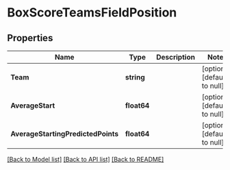 # BoxScoreTeamsFieldPosition

## Properties
Name | Type | Description | Notes
------------ | ------------- | ------------- | -------------
**Team** | **string** |  | [optional] [default to null]
**AverageStart** | **float64** |  | [optional] [default to null]
**AverageStartingPredictedPoints** | **float64** |  | [optional] [default to null]

[[Back to Model list]](../README.md#documentation-for-models) [[Back to API list]](../README.md#documentation-for-api-endpoints) [[Back to README]](../README.md)

